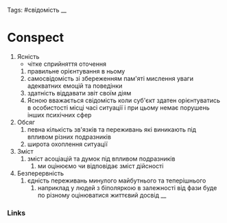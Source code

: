 Tags: #свідомість 
__
# Conspect

1. Ясність
     - чітке сприйняття оточення
	1. правильне орієнтування в ньому
	2. самосвідомість зі збереженням пам'яті мислення уваги адекватних емоцій та поведінки
	3. здатність віддавати звіт своїм діям
	1. Ясною вважається свідомість коли суб'єкт здатен орієнтуватись в особистості місці часі ситуації і при цьому немає порушень інших психічних сфер
3. Обсяг
	1. певна кількість зв'язків та переживань які виникають під впливом різних подразників
	2. широта охоплення ситуації
4. Зміст
	1. зміст асоціацій та думок під впливом подразників
		1. ми оцінюємо чи відповідає зміст дійсності
5. Безперервність
	1. єдність переживань минулого майбутнього та теперішнього
		1. наприклад у людей з біполяркою в залежності від фази буде по різному оцінюватися життєвий досвід
__
### Links
